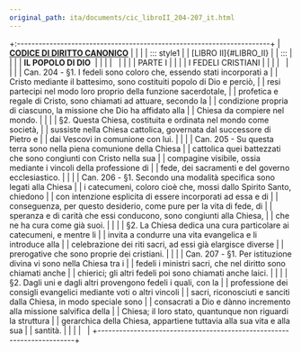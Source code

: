 ```yaml
---
original_path: ita/documents/cic_libroII_204-207_it.html
---
```


+:----------------------------------------------------------------------+
| **[CODICE DI DIRITTO CANONICO](../../cic_index_it.html)**             |
|                                                                       |
| ::: style1                                                            |
| [LIBRO II]{#LIBRO_II}                                                 |
| :::                                                                   |
|                                                                       |
| **IL POPOLO DI DIO**                                                  |
|                                                                       |
|                                                                       |
|                                                                       |
| PARTE I                                                               |
|                                                                       |
| I FEDELI CRISTIANI                                                    |
|                                                                       |
|                                                                       |
|                                                                       |
| Can. 204 - §1. I fedeli sono coloro che, essendo stati incorporati a  |
| Cristo mediante il battesimo, sono costituiti popolo di Dio e perciò, |
| resi partecipi nel modo loro proprio della funzione sacerdotale,      |
| profetica e regale di Cristo, sono chiamati ad attuare, secondo la    |
| condizione propria di ciascuno, la missione che Dio ha affidato alla  |
| Chiesa da compiere nel mondo.                                         |
|                                                                       |
| §2. Questa Chiesa, costituita e ordinata nel mondo come società,      |
| sussiste nella Chiesa cattolica, governata dal successore di Pietro e |
| dai Vescovi in comunione con lui.                                     |
|                                                                       |
| Can. 205 - Su questa terra sono nella piena comunione della Chiesa    |
| cattolica quei battezzati che sono congiunti con Cristo nella sua     |
| compagine visibile, ossia mediante i vincoli della professione di     |
| fede, dei sacramenti e del governo ecclesiastico.                     |
|                                                                       |
| Can. 206 - §1. Secondo una modalità specifica sono legati alla Chiesa |
| i catecumeni, coloro cioè che, mossi dallo Spirito Santo, chiedono    |
| con intenzione esplicita di essere incorporati ad essa e di           |
| conseguenza, per questo desiderio, come pure per la vita di fede, di  |
| speranza e di carità che essi conducono, sono congiunti alla Chiesa,  |
| che ne ha cura come già suoi.                                         |
|                                                                       |
| §2. La Chiesa dedica una cura particolare ai catecumeni, e mentre li  |
| invita a condurre una vita evangelica e li introduce alla             |
| celebrazione dei riti sacri, ad essi già elargisce diverse            |
| prerogative che sono proprie dei cristiani.                           |
|                                                                       |
| Can. 207 - §1. Per istituzione divina vi sono nella Chiesa tra i      |
| fedeli i ministri sacri, che nel diritto sono chiamati anche          |
| chierici; gli altri fedeli poi sono chiamati anche laici.             |
|                                                                       |
| §2. Dagli uni e dagli altri provengono fedeli i quali, con la         |
| professione dei consigli evangelici mediante voti o altri vincoli     |
| sacri, riconosciuti e sanciti dalla Chiesa, in modo speciale sono     |
| consacrati a Dio e dànno incremento alla missione salvifica della     |
| Chiesa; il loro stato, quantunque non riguardi la struttura           |
| gerarchica della Chiesa, appartiene tuttavia alla sua vita e alla sua |
| santità.                                                              |
|                                                                       |
|                                                                       |
+-----------------------------------------------------------------------+